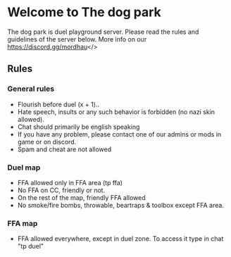 # Welcome to **The dog park**

The dog park is duel playground server. Please read the rules and guidelines of the server below.
More info on our <a id="Discord server">https://discord.gg/mordhau</>

## Rules

### General rules
* Flourish before duel (x + 1)..
* Hate speech, insults or any such behavior is forbidden (no nazi skin allowed).
* Chat should primarily be english speaking
* If you have any problem, please contact one of our admins or mods in game or on discord.
* Spam and cheat are not allowed

### Duel map
* FFA allowed only in FFA area (tp ffa)
* No FFA on CC, friendly or not.
* On the rest of the map, friendly FFA allowed
* No smoke/fire bombs, throwable, beartraps & toolbox except FFA area.

### FFA map
* FFA allowed everywhere, except in duel zone. To access it type in chat "tp duel"

